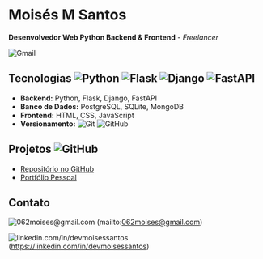 # Moisés M Santos

**Desenvolvedor Web Python Backend & Frontend** - *Freelancer*

![Gmail](https://img.shields.io/badge/Gmail-EA4335.svg?style=for-the-badge&logo=Gmail&logoColor=white)

## Tecnologias ![Python](https://img.shields.io/badge/Python-3776AB?style=for-the-badge&logo=python&logoColor=white) ![Flask](https://img.shields.io/badge/Flask-000000?style=for-the-badge&logo=flask&logoColor=white) ![Django](https://img.shields.io/badge/Django-092E20?style=for-the-badge&logo=django&logoColor=white) ![FastAPI](https://img.shields.io/badge/FastAPI-009688?style=for-the-badge&logo=fastapi&logoColor=white) 
- **Backend:** Python, Flask, Django, FastAPI
- **Banco de Dados:** PostgreSQL, SQLite, MongoDB
- **Frontend:** HTML, CSS, JavaScript
- **Versionamento:** ![Git](https://img.shields.io/badge/Git-F05032?style=for-the-badge&logo=git&logoColor=white) ![GitHub](https://img.shields.io/badge/GitHub-181717?style=for-the-badge&logo=github&logoColor=white)

## Projetos ![GitHub](https://img.shields.io/badge/GitHub-181717?style=for-the-badge&logo=github&logoColor=white)
- [Repositório no GitHub](https://github.com/devmoisessantos/)
- [Portfólio Pessoal](#)

## Contato  
![062moises@gmail.com](https://img.shields.io/badge/Email-062moises%40gmail.com-EA4335?style=for-the-badge&logo=gmail&logoColor=white) (mailto:062moises@gmail.com)

![linkedin.com/in/devmoisessantos](https://img.shields.io/badge/LinkedIn-0077B5?style=for-the-badge&logo=linkedin&logoColor=white) (https://linkedin.com/in/devmoisessantos)
